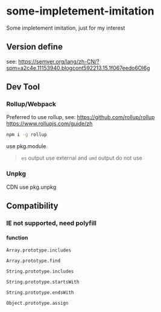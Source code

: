 # some-impletement-imitation
Some impletement imitation, just for my interest

## Version define
see: https://semver.org/lang/zh-CN/?spm=a2c4e.11153940.blogcont592213.15.1f067eedo6OI6g

## Dev Tool
### Rollup/Webpack
Preferred to use rollup, see: https://github.com/rollup/rollup
https://www.rollupjs.com/guide/zh
```bash
npm i -g rollup
```
use pkg.module

> `es` output use external and `umd` output do not use

### Unpkg
CDN
use pkg.unpkg


## Compatibility

### IE not supported, need polyfill
#### function 
`Array.prototype.includes`

`Array.prototype.find`

`String.prototype.includes`

`String.prototype.startsWith`

`String.prototype.endsWith`

`Object.prototype.assign`
